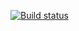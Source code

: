 [![Build status](https://ci.appveyor.com/api/projects/status/wdyxqmdsciowbtmt?svg=true)](https://ci.appveyor.com/project/Yana-85/auto-testmode)